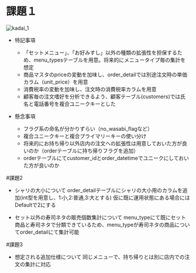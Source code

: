 # 課題１

![kadai_1](https://user-images.githubusercontent.com/94156280/184682086-310cd8c5-81a9-4b46-8f4e-5bbc549b48a9.png)

- 特記事項
    - 「セットメニュー」、「お好みすし」以外の種類の拡張性を担保するため、menu_typesテーブルを用意。将来的にメニュータイプ毎の集計を想定
    - 商品マスタのpriceの変動を加味し、order_detailでは別途注文時の単価カラム（unit_price）を用意
    - 消費税率の変動を加味し、注文時の消費税率カラムを用意
    - 顧客毎の注文嗜好を分析できるよう、顧客テーブル(customers)では氏名と電話番号を複合ユニークキーとした

- 懸念事項
    - フラグ系の命名が分かりずらい（no_wasabi_flagなど）
    - 複合ユニークキーと複合プライマリーキーの使い分け
    - 将来的にお持ち帰り以外店内の注文への拡張性は用意しておいた方が良いのか（orderテーブルに持ち帰りフラグを追加）
    - orderテーブルにてcustomer_idとorder_datetimeでユニークにしておいた方が良いのか

#課題2

- シャリの大小について
order_detailテーブルにシャリの大小用のカラムを追加(int型を用意し、1:小,2:普通,3:大とする)
仮に既に運用状態にある場合にはDefaultで2にする

- セット以外の寿司ネタの販売個数集計について
menu_typeにて既にセット商品と寿司ネタで分類できているため、menu_typeが寿司ネタの商品についてorder_detailにて集計可能

#課題3
- 想定される追加仕様について
同じメニューで、持ち帰りとは別に店内での注文の集計に対応